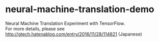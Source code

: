 # neural-machine-translation-demo
Neural Machine Translation Experiment with TensorFlow. <br>
For more details, please see  http://gtech.hatenablog.com/entry/2016/11/28/114821 (Japanese)
